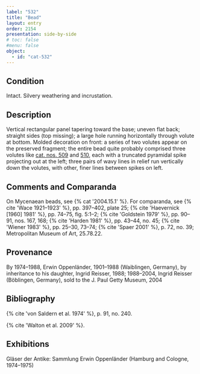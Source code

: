 ```yaml
---
label: "532"
title: "Bead"
layout: entry
order: 2154
presentation: side-by-side
# toc: false
#menu: false 
object:
  - id: "cat-532"
---
```


## Condition

Intact. Silvery weathering and incrustation.

## Description

Vertical rectangular panel tapering toward the base; uneven flat back; straight sides (top missing); a large hole running horizontally through volute at bottom. Molded decoration on front: a series of two volutes appear on the preserved fragment; the entire bead quite probably comprised three volutes like [cat. nos. 509](/catalogue/cat-509/) and [510](/catalogue/cat-510/), each with a truncated pyramidal spike projecting out at the left; three pairs of wavy lines in relief run vertically down the volutes, with other, finer lines between spikes on left.

## Comments and Comparanda

On Mycenaean beads, see {% cat '2004.15.1' %}. For comparanda, see {% cite 'Wace 1921–1923' %}, pp. 397–402, plate 25; {% cite 'Haevernick [1960] 1981' %}, pp. 74–75, fig. 5:1–2; {% cite 'Goldstein 1979' %}, pp. 90–91, nos. 167, 168; {% cite 'Harden 1981' %}, pp. 43–44, no. 45; {% cite 'Wiener 1983' %}, pp. 25–30, 73–74; {% cite 'Spaer 2001' %}, p. 72, no. 39; Metropolitan Museum of Art, 25.78.22.

## Provenance

By 1974–1988, Erwin Oppenländer, 1901–1988 (Waiblingen, Germany), by inheritance to his daughter, Ingrid Reisser, 1988; 1988–2004, Ingrid Reisser (Böblingen, Germany), sold to the J. Paul Getty Museum, 2004

## Bibliography

{% cite 'von Saldern et al. 1974' %}, p. 91, no. 240.

{% cite 'Walton et al. 2009' %}.

## Exhibitions

Gläser der Antike: Sammlung Erwin Oppenländer (Hamburg and Cologne, 1974–1975)
